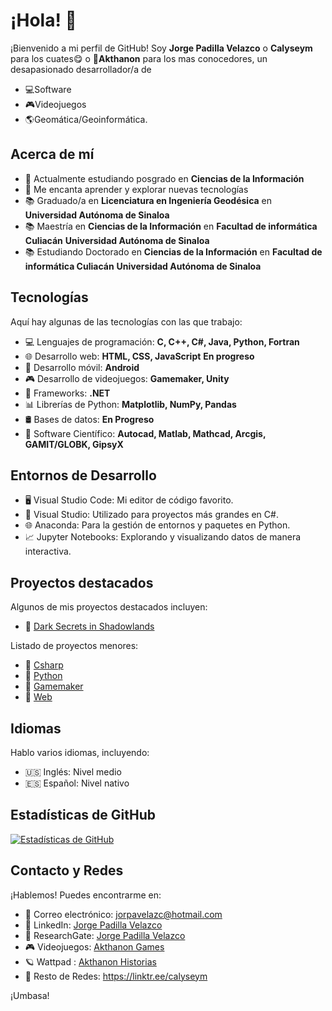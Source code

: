 # ¡Hola! 👋

¡Bienvenido a mi perfil de GitHub! Soy **Jorge Padilla Velazco** o **Calyseym** para los cuates😋 o 🤖**Akthanon** para los mas conocedores, un desapasionado desarrollador/a de 
- 💻Software
- 🎮Videojuegos
- 🌎Geomática/Geoinformática.

## Acerca de mí

- 💼 Actualmente estudiando posgrado en **Ciencias de la Información**
- 🚀 Me encanta aprender y explorar nuevas tecnologías
- 📚 Graduado/a en **Licenciatura en Ingeniería Geodésica** en **Universidad Autónoma de Sinaloa**
- 📚 Maestría en **Ciencias de la Información** en **Facultad de informática Culiacán** **Universidad Autónoma de Sinaloa**
- 📚 Estudiando Doctorado en **Ciencias de la Información** en **Facultad de informática Culiacán** **Universidad Autónoma de Sinaloa**

## Tecnologías

Aquí hay algunas de las tecnologías con las que trabajo:

- 💻 Lenguajes de programación: **C, C++, C#, Java, Python, Fortran**
- 🌐 Desarrollo web: **HTML, CSS, JavaScript** **En progreso**
- 📱 Desarrollo móvil: **Android**
- 🎮 Desarrollo de videojuegos: **Gamemaker, Unity**
- 🚀 Frameworks: **.NET**
- 📊 Librerías de Python: **Matplotlib, NumPy, Pandas**
- 🛢️ Bases de datos: **En Progreso**
- 🚀 Software Científico: **Autocad, Matlab, Mathcad, Arcgis, GAMIT/GLOBK, GipsyX**

## Entornos de Desarrollo

- 🖥️ Visual Studio Code: Mi editor de código favorito.
- 🚀 Visual Studio: Utilizado para proyectos más grandes en C#.
- 🌐 Anaconda: Para la gestión de entornos y paquetes en Python.
- 📈 Jupyter Notebooks: Explorando y visualizando datos de manera interactiva.

## Proyectos destacados

Algunos de mis proyectos destacados incluyen:

- 🌟 [Dark Secrets in Shadowlands](https://akthanongames.itch.io/dark-secrets-in-shadowlands)

Listado de proyectos menores:
- 🌟 [Csharp](https://github.com/stars/calyseym/lists/csharp-projects)
- 🌟 [Python](https://github.com/stars/calyseym/lists/python-projects)
- 🌟 [Gamemaker](https://github.com/stars/calyseym/lists/gamemaker-projects)
- 🌟 [Web](https://github.com/stars/calyseym/lists/web-projects)

## Idiomas

Hablo varios idiomas, incluyendo:

- 🇺🇸 Inglés: Nivel medio
- 🇪🇸 Español: Nivel nativo
  
## Estadísticas de GitHub

[![Estadísticas de GitHub](https://github-readme-stats.vercel.app/api?username=calyseym&show_icons=true&theme=radical)](https://github.com/calyseym)

## Contacto y Redes
¡Hablemos! Puedes encontrarme en:

- 📧 Correo electrónico: [jorpavelazc@hotmail.com](mailto:jorpavelazc@hotmail.com)
- 💬 LinkedIn: [Jorge Padilla Velazco](https://www.linkedin.com/in/jorge-padilla-velazco-35a504117)
- 💬 ResearchGate: [Jorge Padilla Velazco](https://www.researchgate.net/profile/Jorge-Padilla-Velazco)
- 🎮 Videojuegos: [Akthanon Games](https://akthanongames.itch.io/)
- 🪐 Wattpad : [Akthanon Historias](https://www.wattpad.com/user/Akthanon)
- 🧸 Resto de Redes: https://linktr.ee/calyseym

¡Umbasa!


